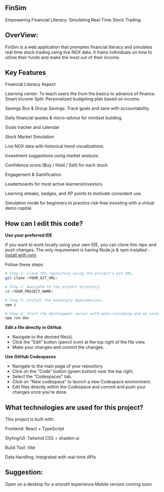 ## FinSim
Empowering Financial Literacy. Simulating Real-Time Stock Trading.

## OverView: 
FinSim is a web application that promptes financial literacy and simulates real time stock trading using live NGX data. It trains individuals on how to utilise their funds and make the most out of their income.
## Key Features

Financial Literacy Aspect

Learning center: To teach users the from the basics to advance of finance.
Smart Income Split: Personalized budgeting plan based on income.

Savings Box & Group Savings: Track goals and save with accountability.

Daily financial quotes & micro-advice for mindset building.

Goals tracker and calendar 

Stock Market Simulation

Live NGX data with historical trend visualizations.

Investment suggestions using market analysis.

Confidence score (Buy / Hold / Sell) for each stock

Engagement & Gamification

Leaderboards for most active learners/investors.

Learning streaks, badges, and XP points to motivate consistent use.

Simulation mode for beginners to practice risk-free investing with a virtual demo capital.
## How can I edit this code?

**Use your preferred IDE**

If you want to work locally using your own IDE, you can clone this repo and push changes. 
The only requirement is having Node.js & npm installed - [install with nvm](https://github.com/nvm-sh/nvm#installing-and-updating)

Follow these steps:

```sh
# Step 1: Clone the repository using the project's Git URL.
git clone <YOUR_GIT_URL>

# Step 2: Navigate to the project directory.
cd <YOUR_PROJECT_NAME>

# Step 3: Install the necessary dependencies.
npm i

# Step 4: Start the development server with auto-reloading and an instant preview.
npm run dev
```

**Edit a file directly in GitHub**

- Navigate to the desired file(s).
- Click the "Edit" button (pencil icon) at the top right of the file view.
- Make your changes and commit the changes.

**Use GitHub Codespaces**

- Navigate to the main page of your repository.
- Click on the "Code" button (green button) near the top right.
- Select the "Codespaces" tab.
- Click on "New codespace" to launch a new Codespace environment.
- Edit files directly within the Codespace and commit and push your changes once you're done.

## What technologies are used for this project?

This project is built with:

Frontend: React + TypeScript

Styling/UI: Tailwind CSS + shaden-ui

Build Tool: Vite

Data Handling: Integrated with real-time APIs

## Suggestion: 
Open on a desktop for a smooth experience.Mobile version coming soon
